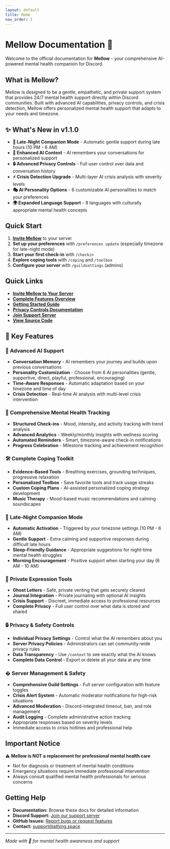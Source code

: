 ```yaml
---
layout: default
title: Home
nav_order: 1
---
```


# Mellow Documentation 🌸

Welcome to the official documentation for **Mellow** - your comprehensive AI-powered mental health companion for Discord.

## What is Mellow?

Mellow is designed to be a gentle, empathetic, and private support system that provides 24/7 mental health support directly within Discord communities. Built with advanced AI capabilities, privacy controls, and crisis detection, Mellow offers personalized mental health support that adapts to your needs and timezone.

## ✨ What's New in v1.1.0

-   **🌙 Late-Night Companion Mode** - Automatic gentle support during late hours (10 PM - 6 AM)
-   **🧠 Enhanced AI Context** - AI remembers your conversations for personalized support
-   **🔒 Advanced Privacy Controls** - Full user control over data and conversation history
-   **⚡ Crisis Detection Upgrade** - Multi-layer AI crisis analysis with severity levels
-   **🎭 AI Personality Options** - 6 customizable AI personalities to match your preferences
-   **🌍 Expanded Language Support** - 8 languages with culturally appropriate mental health concepts

## Quick Start

1. **[Invite Mellow](https://discord.com/oauth2/authorize?client_id=1386810331367608371)** to your server
2. **Set up your preferences** with `/preferences update` (especially timezone for late-night mode)
3. **Start your first check-in** with `/checkin`
4. **Explore coping tools** with `/coping` and `/toolbox`
5. **Configure your server** with `/guildsettings` (admins)

## Quick Links

-   **[Invite Mellow to Your Server](https://discord.com/oauth2/authorize?client_id=1386810331367608371)**
-   **[Complete Features Overview](features.md)**
-   **[Getting Started Guide](getting-started.md)**
-   **[Privacy Controls Documentation](privacy-controls.md)**
-   **[Join Support Server](https://discord.gg/C3ZuXPP7Hc)**
-   **[View Source Code](https://github.com/ThingSpace/Mellow)**

## 🌟 Key Features

### 🧠 **Advanced AI Support**

-   **Conversation Memory** - AI remembers your journey and builds upon previous conversations
-   **Personality Customization** - Choose from 6 AI personalities (gentle, supportive, direct, playful, professional, encouraging)
-   **Time-Aware Responses** - Automatic adaptation based on your timezone and time of day
-   **Crisis Detection** - Real-time AI analysis with multi-level crisis intervention

### 🧘 **Comprehensive Mental Health Tracking**

-   **Structured Check-ins** - Mood, intensity, and activity tracking with trend analysis
-   **Advanced Analytics** - Weekly/monthly insights with wellness scoring
-   **Automated Reminders** - Smart, timezone-aware check-in notifications
-   **Progress Celebration** - Milestone tracking and achievement recognition

### 🛠️ **Complete Coping Toolkit**

-   **Evidence-Based Tools** - Breathing exercises, grounding techniques, progressive relaxation
-   **Personalized Toolbox** - Save favorite tools and track usage streaks
-   **Custom Coping Plans** - AI-assisted personalized coping strategy development
-   **Music Therapy** - Mood-based music recommendations and calming soundscapes

### 🌙 **Late-Night Companion Mode**

-   **Automatic Activation** - Triggered by your timezone settings (10 PM - 6 AM)
-   **Gentle Support** - Extra calming and supportive responses during difficult late hours
-   **Sleep-Friendly Guidance** - Appropriate suggestions for night-time mental health struggles
-   **Morning Encouragement** - Positive support when starting your day (6 AM - 10 AM)

### 💭 **Private Expression Tools**

-   **Ghost Letters** - Safe, private venting that gets securely cleared
-   **Journal Integration** - Private journaling with optional AI insights
-   **Crisis Support** - Discreet, immediate access to professional resources
-   **Complete Privacy** - Full user control over what data is stored and shared

### 🔒 **Privacy & Safety Controls**

-   **Individual Privacy Settings** - Control what the AI remembers about you
-   **Server Privacy Policies** - Administrators can set community-wide privacy rules
-   **Data Transparency** - Use `/context` to see exactly what the AI knows
-   **Complete Data Control** - Export or delete all your data at any time

### �️ **Server Management & Safety**

-   **Comprehensive Guild Settings** - Full server configuration with feature toggles
-   **Crisis Alert System** - Automatic moderator notifications for high-risk situations
-   **Advanced Moderation** - Discord-integrated timeout, ban, and role management
-   **Audit Logging** - Complete administrative action tracking
-   Appropriate responses based on severity levels
-   Immediate access to crisis hotlines and professional help

## Important Notice

⚠️ **Mellow is NOT a replacement for professional mental health care**

-   Not for diagnosis or treatment of mental health conditions
-   Emergency situations require immediate professional intervention
-   Always consult qualified mental health professionals for serious concerns

## Getting Help

-   **Documentation:** Browse these docs for detailed information
-   **Discord Support:** [Join our support server](https://discord.gg/C3ZuXPP7Hc)
-   **GitHub Issues:** [Report bugs or request features](https://github.com/ThingSpace/Mellow/issues)
-   **Contact:** [support@athing.space](mailto:support@athing.space)

---

_Made with 💜 for mental health awareness and support_
